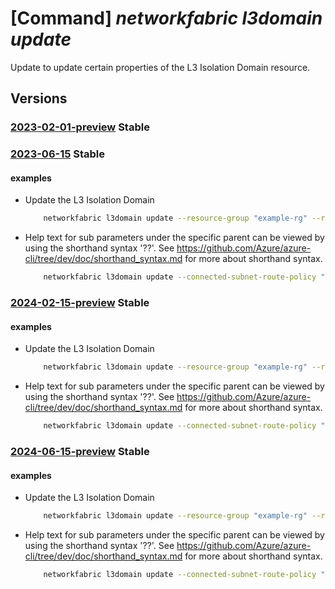 # [Command] _networkfabric l3domain update_

Update to update certain properties of the L3 Isolation Domain resource.

## Versions

### [2023-02-01-preview](/Resources/mgmt-plane/L3N1YnNjcmlwdGlvbnMve30vcmVzb3VyY2Vncm91cHMve30vcHJvdmlkZXJzL21pY3Jvc29mdC5tYW5hZ2VkbmV0d29ya2ZhYnJpYy9sM2lzb2xhdGlvbmRvbWFpbnMve30=/2023-02-01-preview.xml) **Stable**

<!-- mgmt-plane /subscriptions/{}/resourcegroups/{}/providers/microsoft.managednetworkfabric/l3isolationdomains/{} 2023-02-01-preview -->

### [2023-06-15](/Resources/mgmt-plane/L3N1YnNjcmlwdGlvbnMve30vcmVzb3VyY2Vncm91cHMve30vcHJvdmlkZXJzL21pY3Jvc29mdC5tYW5hZ2VkbmV0d29ya2ZhYnJpYy9sM2lzb2xhdGlvbmRvbWFpbnMve30=/2023-06-15.xml) **Stable**

<!-- mgmt-plane /subscriptions/{}/resourcegroups/{}/providers/microsoft.managednetworkfabric/l3isolationdomains/{} 2023-06-15 -->

#### examples

- Update the L3 Isolation Domain
    ```bash
        networkfabric l3domain update --resource-group "example-rg" --resource-name "example-l3domain" --redistribute-connected-subnets "True" --redistribute-static-routes "True" --aggregate-route-configuration "{ipv4Routes:[{prefix:'10.0.0.1/28'},{prefix:'10.0.0.2/28'}],ipv6Routes:[{prefix:'2fff::/64'},{prefix:'2fff::/65'}]}" --connected-subnet-route-policy "{exportRoutePolicy:{exportIpv4RoutePolicyId:'/subscriptions/xxxxx-xxxx-xxxx-xxxx-xxxxx/resourceGroups/example-rg/providers/microsoft.managednetworkfabric/routePolicies/example-routepolicy'}}"
    ```

- Help text for sub parameters under the specific parent can be viewed by using the shorthand syntax '??'. See https://github.com/Azure/azure-cli/tree/dev/doc/shorthand_syntax.md for more about shorthand syntax.
    ```bash
        networkfabric l3domain update --connected-subnet-route-policy "??"
    ```

### [2024-02-15-preview](/Resources/mgmt-plane/L3N1YnNjcmlwdGlvbnMve30vcmVzb3VyY2Vncm91cHMve30vcHJvdmlkZXJzL21pY3Jvc29mdC5tYW5hZ2VkbmV0d29ya2ZhYnJpYy9sM2lzb2xhdGlvbmRvbWFpbnMve30=/2024-02-15-preview.xml) **Stable**

<!-- mgmt-plane /subscriptions/{}/resourcegroups/{}/providers/microsoft.managednetworkfabric/l3isolationdomains/{} 2024-02-15-preview -->

#### examples

- Update the L3 Isolation Domain
    ```bash
        networkfabric l3domain update --resource-group "example-rg" --resource-name "example-l3domain" --redistribute-connected-subnets "True" --redistribute-static-routes "True" --aggregate-route-configuration "{ipv4Routes:[{prefix:'10.0.0.1/28'},{prefix:'10.0.0.2/28'}],ipv6Routes:[{prefix:'2fff::/64'},{prefix:'2fff::/65'}]}" --connected-subnet-route-policy "{exportRoutePolicy:{exportIpv4RoutePolicyId:'/subscriptions/xxxxx-xxxx-xxxx-xxxx-xxxxx/resourceGroups/example-rg/providers/microsoft.managednetworkfabric/routePolicies/example-routepolicy'}}"
    ```

- Help text for sub parameters under the specific parent can be viewed by using the shorthand syntax '??'. See https://github.com/Azure/azure-cli/tree/dev/doc/shorthand_syntax.md for more about shorthand syntax.
    ```bash
        networkfabric l3domain update --connected-subnet-route-policy "??"
    ```

### [2024-06-15-preview](/Resources/mgmt-plane/L3N1YnNjcmlwdGlvbnMve30vcmVzb3VyY2Vncm91cHMve30vcHJvdmlkZXJzL21pY3Jvc29mdC5tYW5hZ2VkbmV0d29ya2ZhYnJpYy9sM2lzb2xhdGlvbmRvbWFpbnMve30=/2024-06-15-preview.xml) **Stable**

<!-- mgmt-plane /subscriptions/{}/resourcegroups/{}/providers/microsoft.managednetworkfabric/l3isolationdomains/{} 2024-06-15-preview -->

#### examples

- Update the L3 Isolation Domain
    ```bash
        networkfabric l3domain update --resource-group "example-rg" --resource-name "example-l3domain" --redistribute-connected-subnets "True" --redistribute-static-routes "True" --aggregate-route-configuration "{ipv4Routes:[{prefix:'10.0.0.1/28'},{prefix:'10.0.0.2/28'}],ipv6Routes:[{prefix:'2fff::/64'},{prefix:'2fff::/65'}]}" --connected-subnet-route-policy "{exportRoutePolicy:{exportIpv4RoutePolicyId:'/subscriptions/xxxxx-xxxx-xxxx-xxxx-xxxxx/resourceGroups/example-rg/providers/microsoft.managednetworkfabric/routePolicies/example-routepolicy'}}"
    ```

- Help text for sub parameters under the specific parent can be viewed by using the shorthand syntax '??'. See https://github.com/Azure/azure-cli/tree/dev/doc/shorthand_syntax.md for more about shorthand syntax.
    ```bash
        networkfabric l3domain update --connected-subnet-route-policy "??"
    ```

